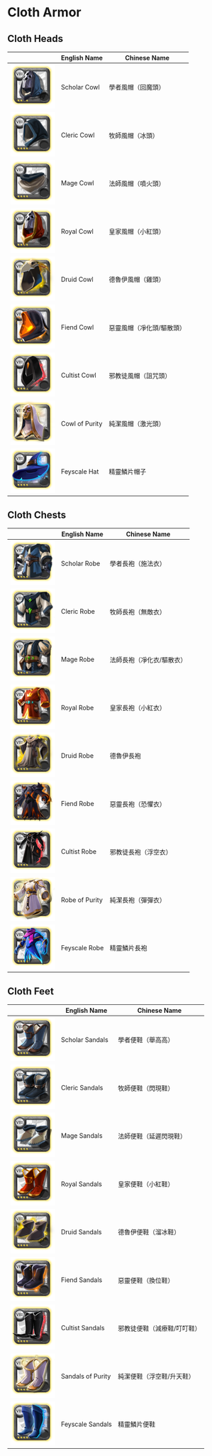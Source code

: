 # Cloth Armor

## Cloth Heads

|| English Name | Chinese Name |
|---|---|---|
| ![](../img/ava/T8_HEAD_CLOTH_SET1@4) | Scholar Cowl | 學者風帽（回魔頭） |
| ![](../img/ava/T8_HEAD_CLOTH_SET2@4) | Cleric Cowl | 牧師風帽（冰頭） |
| ![](../img/ava/T8_HEAD_CLOTH_SET3@4) | Mage Cowl | 法師風帽（噴火頭） |
| ![](../img/ava/T8_HEAD_CLOTH_ROYAL@4) | Royal Cowl | 皇家風帽（小紅頭） |
| ![](../img/ava/T8_HEAD_CLOTH_KEEPER@4) | Druid Cowl | 德魯伊風帽（雞頭） |
| ![](../img/ava/T8_HEAD_CLOTH_HELL@4) | Fiend Cowl | 惡靈風帽（凈化頭/驅散頭） |
| ![](../img/ava/T8_HEAD_CLOTH_MORGANA@4) | Cultist Cowl | 邪教徒風帽（詛咒頭） |
| ![](../img/ava/T8_HEAD_CLOTH_AVALON@4) | Cowl of Purity | 純潔風帽（激光頭） |
| ![](../img/ava/T8_HEAD_CLOTH_FEY@4) | Feyscale Hat | 精靈鱗片帽子 |

## Cloth Chests

|| English Name | Chinese Name |
|---|---|---|
| ![](../img/ava/T8_ARMOR_CLOTH_SET1@4) | Scholar Robe | 學者長袍（施法衣） |
| ![](../img/ava/T8_ARMOR_CLOTH_SET2@4) | Cleric Robe | 牧師長袍（無敵衣） |
| ![](../img/ava/T8_ARMOR_CLOTH_SET3@4) | Mage Robe | 法師長袍（凈化衣/驅散衣） |
| ![](../img/ava/T8_ARMOR_CLOTH_ROYAL@4) | Royal Robe | 皇家長袍（小紅衣） |
| ![](../img/ava/T8_ARMOR_CLOTH_KEEPER@4) | Druid Robe | 德魯伊長袍 |
| ![](../img/ava/T8_ARMOR_CLOTH_HELL@4) | Fiend Robe | 惡靈長袍（恐懼衣） |
| ![](../img/ava/T8_ARMOR_CLOTH_MORGANA@4) | Cultist Robe | 邪教徒長袍（浮空衣） |
| ![](../img/ava/T8_ARMOR_CLOTH_AVALON@4) | Robe of Purity | 純潔長袍（彈彈衣） |
| ![](../img/ava/T8_ARMOR_CLOTH_FEY@4) | Feyscale Robe | 精靈鱗片長袍 |

## Cloth Feet

|| English Name | Chinese Name |
|---|---|---|
| ![](../img/ava/T8_SHOES_CLOTH_SET1@4) | Scholar Sandals | 學者便鞋（舉高高） |
| ![](../img/ava/T8_SHOES_CLOTH_SET2@4) | Cleric Sandals | 牧師便鞋（閃現鞋） |
| ![](../img/ava/T8_SHOES_CLOTH_SET3@4) | Mage Sandals | 法師便鞋（延遲閃現鞋） |
| ![](../img/ava/T8_SHOES_CLOTH_ROYAL@4) | Royal Sandals | 皇家便鞋（小紅鞋） |
| ![](../img/ava/T8_SHOES_CLOTH_KEEPER@4) | Druid Sandals | 德魯伊便鞋（溜冰鞋） |
| ![](../img/ava/T8_SHOES_CLOTH_HELL@4) | Fiend Sandals | 惡靈便鞋（換位鞋） |
| ![](../img/ava/T8_SHOES_CLOTH_MORGANA@4) | Cultist Sandals | 邪教徒便鞋（減療鞋/叮叮鞋） |
| ![](../img/ava/T8_SHOES_CLOTH_AVALON@4) | Sandals of Purity | 純潔便鞋（浮空鞋/升天鞋） |
| ![](../img/ava/T8_SHOES_CLOTH_FEY@4) | Feyscale Sandals | 精靈鱗片便鞋 |